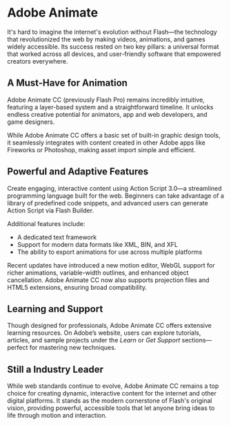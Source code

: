 # Adobe Animate
It's hard to imagine the internet's evolution without Flash—the technology that revolutionized the web by making videos, animations, and games widely accessible. Its success rested on two key pillars: a universal format that worked across all devices, and user-friendly software that empowered creators everywhere.

## **A Must-Have for Animation**

Adobe Animate CC (previously Flash Pro) remains incredibly intuitive, featuring a layer-based system and a straightforward timeline. It unlocks endless creative potential for animators, app and web developers, and game designers.

While Adobe Animate CC offers a basic set of built-in graphic design tools, it seamlessly integrates with content created in other Adobe apps like Fireworks or Photoshop, making asset import simple and efficient.
## **Powerful and Adaptive Features**

Create engaging, interactive content using Action Script 3.0—a streamlined programming language built for the web. Beginners can take advantage of a library of predefined code snippets, and advanced users can generate Action Script via Flash Builder.

Additional features include:
- A dedicated text framework
- Support for modern data formats like XML, BIN, and XFL
- The ability to export animations for use across multiple platforms

Recent updates have introduced a new motion editor, WebGL support for richer animations, variable-width outlines, and enhanced object cancellation. Adobe Animate CC now also supports projection files and HTML5 extensions, ensuring broad compatibility.


## **Learning and Support**

Though designed for professionals, Adobe Animate CC offers extensive learning resources. On Adobe’s website, users can explore tutorials, articles, and sample projects under the *Learn* or *Get Support* sections—perfect for mastering new techniques.


## **Still a Industry Leader**

While web standards continue to evolve, Adobe Animate CC remains a top choice for creating dynamic, interactive content for the internet and other digital platforms. It stands as the modern cornerstone of Flash's original vision, providing powerful, accessible tools that let anyone bring ideas to life through motion and interaction.
